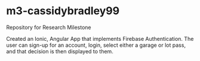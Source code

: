 # m3-cassidybradley99
Repository for Research Milestone

Created an Ionic, Angular App that implements Firebase Authentication. The user can sign-up for an account, login, select either a garage or lot pass, and that decision is then displayed to them.
